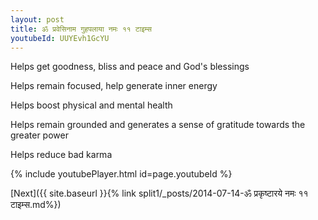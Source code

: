 ```yaml
---
layout: post
title: ॐ प्रवेसिनाम गुहपलाया नमः ११ टाइम्स
youtubeId: UUYEvh1GcYU
---
```

 
 
Helps get goodness, bliss and peace and God's blessings
 
Helps remain focused, help generate inner energy 
 
Helps boost physical and mental health 
 
Helps remain grounded and generates a sense of gratitude towards the greater power 
 
Helps reduce bad karma
 
 
 
 


{% include youtubePlayer.html id=page.youtubeId %}
 
[Next]({{ site.baseurl }}{% link  split1/_posts/2014-07-14-ॐ प्रकृष्टारये नमः ११ टाइम्स.md%})
 

